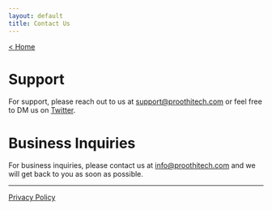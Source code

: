 ```yaml
---
layout: default
title: Contact Us
---
```


[< Home](./)

# Support
For support, please reach out to us at [support@proothitech.com](mailto:support@proothitech.com) or feel free to DM us on [Twitter](http://twitter.com/benproothi).

# Business Inquiries
For business inquiries, please contact us at [info@proothitech.com](mailto:info@proothitech.com) and we will get back to you as soon as possible.

* * *

[Privacy Policy](./privacypolicy.html)
